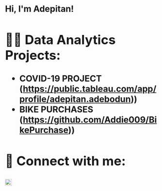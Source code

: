 <h1>Hi, I'm Adepitan! <hi>

<h2>👨‍💻 Data Analytics Projects:</h2>

  - COVID-19 PROJECT (https://public.tableau.com/app/profile/adepitan.adebodun))
  - BIKE PURCHASES   (https://github.com/Addie009/BikePurchase))

<h2> 🤳 Connect with me:</h2>


[<img align="left" alt="Adepitan Adebodun | LinkedIn" width="22px" src="https://cdn.jsdelivr.net/npm/simple-icons@v3/icons/linkedin.svg" />][linkedin]



[linkedin]: https://www.linkedin.com/in/adebodun-adepitan-9475771a8/

<!--
Addie009/Addie009** is a ✨ _special_ ✨ repository because its `README.md` (this file) appears on your GitHub profile.

Here are some ideas to get you started:

- 🔭 I’m currently working on ...
- 🌱 I’m currently learning ...
- 👯 I’m looking to collaborate on ...
- 🤔 I’m looking for help with ...
- 💬 Ask me about ...
- 📫 How to reach me: ...
- 😄 Pronouns: ...
- ⚡ Fun fact: ...
-->
